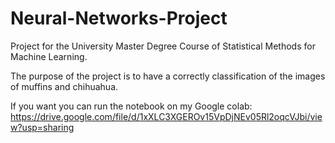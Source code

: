 # Neural-Networks-Project
Project for the University Master Degree Course of Statistical Methods for Machine Learning.

The purpose of the project is to have a correctly classification of the images of muffins and chihuahua.

If you want you can run the notebook on my Google colab: https://drive.google.com/file/d/1xXLC3XGEROv15VpDjNEv05Rl2oqcVJbi/view?usp=sharing
